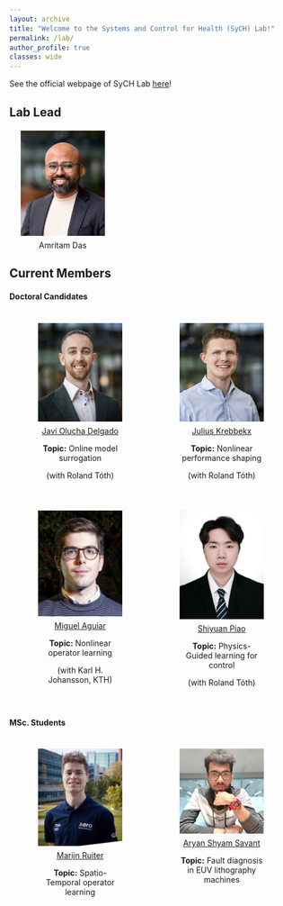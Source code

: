 ```yaml
---
layout: archive
title: "Welcome to the Systems and Control for Health (SyCH) Lab!"
permalink: /lab/
author_profile: true
classes: wide
---
```


<style>
.member-container {
  display: flex;
  flex-wrap: wrap;
  justify-content: space-around; /* Adjust spacing as necessary */
}

.member {
  text-align: center; /* Center the text below the images */
  margin: 20px; /* Space between each member */
  width: 150px; /* Set a width for the member boxes */
}

.member img {
  max-width: 100%; /* Ensure images are responsive */
  height: auto; /* Maintain aspect ratio */
}
.name {
  font-weight: normal; /* Make the font normal, not bold */
  font-size: 14px; /* Make the font smaller */
  margin-top: 5px; /* Reduce space above the name */
}
</style>

See the official webpage of SyCH Lab [here](https://www.tue.nl/en/research/research-groups/systems-and-control-for-health)!

## Lab Lead

  <div class="member">
    <img src="/assets/amritam.jpg" alt="John Doe" />
    <h3 class="name">Amritam Das</h3>
  </div>

## Current Members

#### Doctoral Candidates

<div class="member-container">
  
  <div class="member">
    <img src="/assets/members/Javi.jpg" alt="Javi" />
    <h3 class="name"><a href="https://scholar.google.com/citations?hl=it&user=zMM1AJ4AAAAJ&view_op=list_works&sortby=pubdate">Javi Olucha Delgado</a></h3>
   <h3 class="name"><strong>Topic:</strong> Online model surrogation</h3>
   <h3 class="name">(with Roland Tóth)</h3>
  </div>

  <div class="member">
    <img src="/assets/members/Julius.jpg" alt="Julius" />
    <h3 class="name"><a href="https://scholar.google.com/citations?user=Fk_c6L4AAAAJ&hl=en">Julius Krebbekx</a></h3>
   <h3 class="name"><strong>Topic:</strong> Nonlinear performance shaping</h3>
   <h3 class="name">(with Roland Tóth)</h3>
  </div>

  <div class="member">
    <img src="/assets/members/Miguel.jpeg" alt="Miguel" />
    <h3 class="name"><a href="https://scholar.google.com/citations?user=9LxTyZMAAAAJ&hl=en">Miguel Aguiar</a></h3>
   <h3 class="name"><strong>Topic:</strong> Nonlinear operator learning</h3>
   <h3 class="name">(with Karl H. Johansson, KTH)</h3>
  </div>

  <div class="member">
    <img src="/assets/members/Shiyuan.jpg" alt="Shiyuan" />
    <h3 class="name"><a href="https://ieeexplore.ieee.org/author/946276725921753">Shiyuan Piao</a></h3>
   <h3 class="name"><strong>Topic:</strong> Physics-Guided learning for control</h3>
   <h3 class="name">(with Roland Tóth)</h3>
  </div>
  <!-- Add more members as needed -->

</div>

#### MSc. Students

<div class="member-container">
  
  <div class="member">
    <img src="/assets/members/Marijn.png" alt="Marijn" />
    <h3 class="name"><a href="https://nl.linkedin.com/in/marijn-ruiter-705043252">Marijn Ruiter</a></h3>
   <h3 class="name"><strong>Topic:</strong> Spatio-Temporal operator learning</h3>
  </div>

  <div class="member">
    <img src="/assets/members/Aryan.jpg" alt="Aryan" />
    <h3 class="name"><a href="https://nl.linkedin.com/in/aryan-shyam-savant-850259157">Aryan Shyam Savant</a></h3>
   <h3 class="name"><strong>Topic:</strong> Fault diagnosis in EUV lithography machines</h3>
  </div>

  <!-- Add more members as needed -->

</div>

<!--You can download a PDF copy of my CV [here](/files/AmritamCV.pdf).-->
